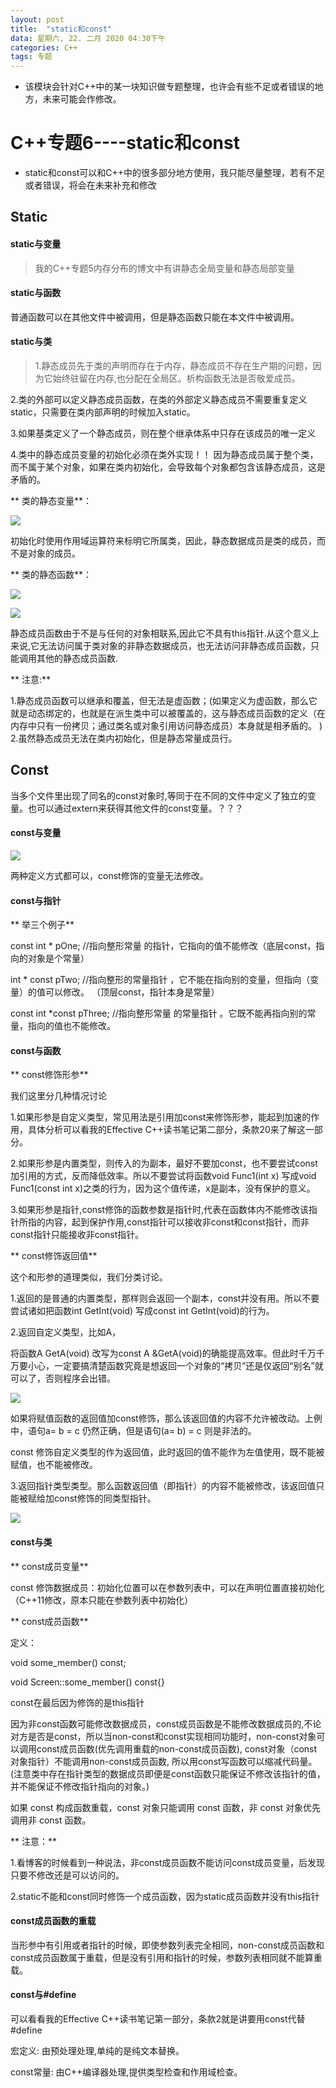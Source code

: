 ```yaml
---
layout: post
title:  "static和const"
data: 星期六, 22. 二月 2020 04:30下午 
categories: C++
tags: 专题
---
```

* 该模块会针对C++中的某一块知识做专题整理，也许会有些不足或者错误的地方，未来可能会作修改。

# C++专题6----static和const

* static和const可以和C++中的很多部分地方使用，我只能尽量整理，若有不足或者错误，将会在未来补充和修改
## Static

#### static与变量
> 我的C++专题5内存分布的博文中有讲静态全局变量和静态局部变量

#### static与函数
>
普通函数可以在其他文件中被调用，但是静态函数只能在本文件中被调用。

#### static与类
> 1.静态成员先于类的声明而存在于内存，静态成员不存在生产期的问题，因为它始终驻留在内存,也分配在全局区。析构函数无法是否敬爱成员。

>
2.类的外部可以定义静态成员函数，在类的外部定义静态成员不需要重复定义static，只需要在类内部声明的时候加入static。

>
3.如果基类定义了一个静态成员，则在整个继承体系中只存在该成员的唯一定义

>
4.类中的静态成员变量的初始化必须在类外实现！！
因为静态成员属于整个类，而不属于某个对象，如果在类内初始化，会导致每个对象都包含该静态成员，这是矛盾的。

** 类的静态变量**：

![](https://github.com/LLLibra/LLLibra.github.io/raw/master/_posts/imgs/20200222-183153.png)

初始化时使用作用域运算符来标明它所属类，因此，静态数据成员是类的成员，而不是对象的成员。

** 类的静态函数**：

![](https://github.com/LLLibra/LLLibra.github.io/raw/master/_posts/imgs/20200222-174118.png)

![](https://github.com/LLLibra/LLLibra.github.io/raw/master/_posts/imgs/20200222-174133.png)


静态成员函数由于不是与任何的对象相联系,因此它不具有this指针.从这个意义上来说,它无法访问属于类对象的非静态数据成员，也无法访问非静态成员函数，只能调用其他的静态成员函数.

** 注意:**

1.静态成员函数可以继承和覆盖，但无法是虚函数；(如果定义为虚函数，那么它就是动态绑定的，也就是在派生类中可以被覆盖的，这与静态成员函数的定义（在内存中只有一份拷贝；通过类名或对象引用访问静态成员）本身就是相矛盾的。
)
2.虽然静态成员无法在类内初始化，但是静态常量成员行。
## Const

>
当多个文件里出现了同名的const对象时,等同于在不同的文件中定义了独立的变量。也可以通过extern来获得其他文件的const变量。？？？

#### const与变量
![](https://github.com/LLLibra/LLLibra.github.io/raw/master/_posts/imgs/20200223-135430.png)

两种定义方式都可以，const修饰的变量无法修改。

#### const与指针
** 举三个例子**

const int * pOne;    //指向整形常量 的指针，它指向的值不能修改（底层const，指向的对象是个常量）

int * const pTwo;    //指向整形的常量指针 ，它不能在指向别的变量，但指向（变量）的值可以修改。 （顶层const，指针本身是常量）

const int *const pThree;  //指向整形常量 的常量指针 。它既不能再指向别的常量，指向的值也不能修改。


#### const与函数
** const修饰形参**
>
我们这里分几种情况讨论
>
1.如果形参是自定义类型，常见用法是引用加const来修饰形参，能起到加速的作用，具体分析可以看我的Effective C++读书笔记第二部分，条款20来了解这一部分。
>
2.如果形参是内置类型，则传入的为副本，最好不要加const，也不要尝试const加引用的方式，反而降低效率。所以不要尝试将函数void Func1(int x) 写成void Func1(const int x)之类的行为，因为这个值传递，x是副本，没有保护的意义。
>
3.如果形参是指针,const修饰的函数参数是指针时,代表在函数体内不能修改该指针所指的内容，起到保护作用,const指针可以接收非const和const指针，而非const指针只能接收非const指针。

** const修饰返回值**
>
这个和形参的道理类似，我们分类讨论。
>
1.返回的是普通的内置类型，那样则会返回一个副本，const并没有用。所以不要尝试诸如把函数int GetInt(void) 写成const int GetInt(void)的行为。
>
2.返回自定义类型，比如A，
>>
将函数A GetA(void) 改写为const A &GetA(void)的确能提高效率。但此时千万千万要小心，一定要搞清楚函数究竟是想返回一个对象的“拷贝”还是仅返回“别名”就可以了，否则程序会出错。
>>>
![](https://github.com/LLLibra/LLLibra.github.io/raw/master/_posts/imgs/20200223-161144.png)
>>>
如果将赋值函数的返回值加const修饰，那么该返回值的内容不允许被改动。上例中，语句a= b = c 仍然正确，但是语句(a= b) = c 则是非法的。
>>
const 修饰自定义类型的作为返回值，此时返回的值不能作为左值使用，既不能被赋值，也不能被修改。
>
3.返回指针类型类型。那么函数返回值（即指针）的内容不能被修改，该返回值只能被赋给加const修饰的同类型指针。
>>
![](https://github.com/LLLibra/LLLibra.github.io/raw/master/_posts/imgs/20200223-154145.png)



#### const与类
** const成员变量**
>
const 修饰数据成员：初始化位置可以在参数列表中，可以在声明位置直接初始化（C++11修改，原本只能在参数列表中初始化）

** const成员函数**
>>
定义：
>>
void some_member() const;
>>
void Screen::some_member() const{}
>>
const在最后因为修饰的是this指针
>
因为非const函数可能修改数据成员，const成员函数是不能修改数据成员的,不论对方是否是const，所以当non-const和const实现相同功能时，non-const对象可以调用const成员函数(优先调用重载的non-const成员函数),  const对象（const对象指针）不能调用non-const成员函数, 所以用const写函数可以缩减代码量。(注意类中存在指针类型的数据成员即便是const函数只能保证不修改该指针的值，并不能保证不修改指针指向的对象。)

>
如果 const 构成函数重载，const 对象只能调用 const 函数，非 const 对象优先调用非 const 函数。

>
** 注意：**
>
1.看博客的时候看到一种说法，非const成员函数不能访问const成员变量，后发现只要不修改还是可以访问的。
>
2.static不能和const同时修饰一个成员函数，因为static成员函数并没有this指针

#### const成员函数的重载
当形参中有引用或者指针的时候，即使参数列表完全相同，non-const成员函数和const成员函数属于重载，但是没有引用和指针的时候，参数列表相同就不能算重载。


#### const与#define
可以看看我的Effective C++读书笔记第一部分，条款2就是讲要用const代替#define

宏定义: 由预处理处理,单纯的是纯文本替换。

const常量: 由C++编译器处理,提供类型检查和作用域检查。

